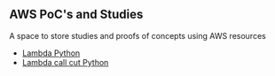## AWS PoC's and Studies

A space to store studies and proofs of concepts using AWS resources

* [Lambda Python](lambda-python/)
* [Lambda call cut Python](lambda-callout-python/README.md)
